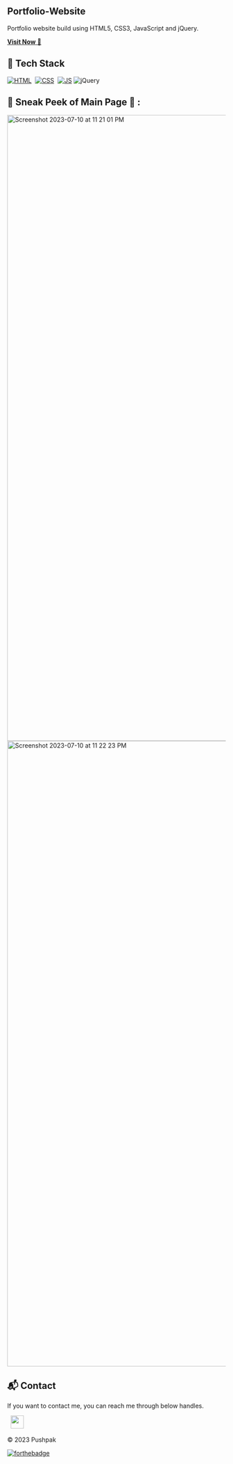 ## Portfolio-Website
Portfolio website build using HTML5, CSS3, JavaScript and jQuery.

<a href="https://pushpak-is-a.dev/" target="_blank">**Visit Now** 🚀</a>



## 📌 Tech Stack
[![HTML](https://img.shields.io/badge/html5%20-%23E34F26.svg?&style=for-the-badge&logo=html5&logoColor=white)](https://pushpak-is-a.dev)&nbsp;
[![CSS](https://img.shields.io/badge/css3%20-%231572B6.svg?&style=for-the-badge&logo=css3&logoColor=white)](https://pushpak-is-a.dev)&nbsp;
[![JS](https://img.shields.io/badge/javascript%20-%23323330.svg?&style=for-the-badge&logo=javascript&logoColor=%23F7DF1E)](https://pushpak-is-a.dev)
<img alt="jQuery" src="https://img.shields.io/badge/jquery-%230769AD.svg?style=for-the-badge&logo=jquery&logoColor=white"/>


## 📌 Sneak Peek of Main Page 🙈 :
<img width="1440" alt="Screenshot 2023-07-10 at 11 21 01 PM" src="https://github.com/harshk04/harshk04.github.io/assets/115946158/220362c5-e38a-4a42-9091-f2cc93118184">
<img width="1439" alt="Screenshot 2023-07-10 at 11 22 23 PM" src="https://github.com/harshk04/harshk04.github.io/assets/115946158/cd426e91-ea20-415f-b510-567603bc8840">

<h2>📬 Contact</h2>


If you want to contact me, you can reach me through below handles.

&nbsp;&nbsp;<a href="https://www.linkedin.com/in/pushpak-kumawat-b4bb921ba/"><img src="https://www.felberpr.com/wp-content/uploads/linkedin-logo.png" width="30"></img></a>

© 2023 Pushpak


[![forthebadge](https://forthebadge.com/images/badges/built-with-love.svg)](https://forthebadge.com)
